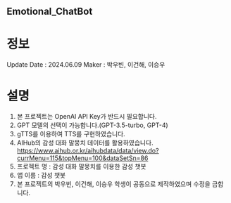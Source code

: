## Emotional_ChatBot

# 정보
Update Date : 2024.06.09
Maker : 박우빈, 이건해, 이승우

# 설명
1. 본 프로젝트는 OpenAI API Key가 반드시 필요합니다.
2.  GPT 모델의 선택이 가능합니다.(GPT-3.5-turbo, GPT-4)
3. gTTS를 이용하여 TTS를 구현하였습니다.
4. AIHub의 감성 대화 말뭉치 데이터를 활용하였습니다.
https://www.aihub.or.kr/aihubdata/data/view.do?currMenu=115&topMenu=100&dataSetSn=86
2. 프로젝트 명 : 감성 대화 말뭉치를 이용한 감성 챗봇
3. 앱 이름 : 감성 챗봇
4. 본 프로젝트의 박우빈, 이건해, 이승우 학생이 공동으로 제작하였으며 수정을 금합니다.
